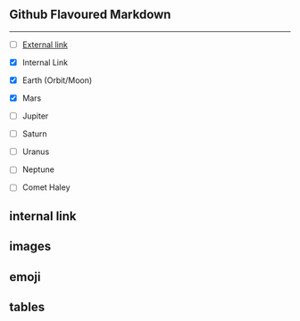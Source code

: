 

Github Flavoured Markdown
-----------------------------------------------------------------------------------------------------------------------------
-----------------------------------------------------------------------------------------------------------------------------
- [ ] [External link](https://help.github.com/en )
- [x] <a name="authoring">Internal Link</a>
- [x] Earth (Orbit/Moon)
- [x] Mars
- [ ] Jupiter
- [ ] Saturn
- [ ] Uranus
- [ ] Neptune
- [ ] Comet Haley




internal link
------------------------------------------------------------------------------------------------------------------------------


images
------------------------------------------------------------------------------------------------------------------------------
emoji
-------------------------------------------------------------------------------------------------------------------------------
tables
-------------------------------------------------------------------------------------------------------------------------------
